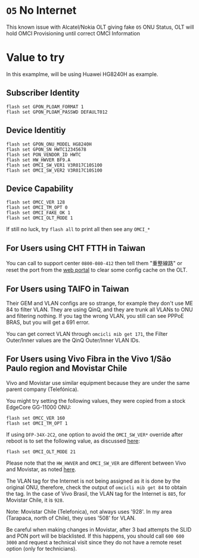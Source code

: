 # `O5` No Internet
This known issue with Alcatel/Nokia OLT giving fake `O5` ONU Status, OLT will hold OMCI Provisioning until correct OMCI Information

# Value to try
In this examplme, will be using Huawei HG8240H as example.

## Subscriber Identity
```
flash set GPON_PLOAM_FORMAT 1
flash set GPON_PLOAM_PASSWD DEFAULT012
```

## Device Identitiy
```
flash set GPON_ONU_MODEL HG8240H
flash set GPON_SN HWTC12345678
flash set PON_VENDOR_ID HWTC
flash set HW_HWVER BF9.A
flash set OMCI_SW_VER1 V3R017C10S100
flash set OMCI_SW_VER2 V3R017C10S100
```

## Device Capability
```
flash set OMCC_VER 128
flash set OMCI_TM_OPT 0
flash set OMCI_FAKE_OK 1
flash set OMCI_OLT_MODE 1
```

If still no luck, try `flash all` to print all then see any `OMCI_*`

## For Users using CHT FTTH in Taiwan
You can call to support center `0800-080-412` then tell them "重整線路" or reset the port from the [web portal](https://my.cht.com.tw/Trouble) to clear some config cache on the OLT.

## For Users using TAIFO in Taiwan
Their GEM and VLAN configs are so strange, for example they don't use ME 84 to filter VLAN.
They are using QinQ, and they are trunk all VLANs to ONU and filtering nothing.
If you tag the wrong VLAN, you still can see PPPoE BRAS, but you will get a 691 error.

You can get correct VLAN through ```omcicli mib get 171```, the  Filter Outer/Inner values are the QinQ Outer/Inner VLAN IDs.

## For Users using Vivo Fibra in the Vivo 1/São Paulo region and Movistar Chile
Vivo and Movistar use similar equipment because they are under the same parent company (Telefónica).

You might try setting the following values, they were copied from a stock EdgeCore GG-11000 ONU:
```
flash set OMCC_VER 160
flash set OMCI_TM_OPT 1
```
If using `DFP-34X-2C2`, one option to avoid the `OMCI_SW_VER*` override after reboot is to set the following value, as discussed [here](https://github.com/Anime4000/RTL960x/issues/30#issuecomment-1146604684):
```
flash set OMCI_OLT_MODE 21
```
Please note that the `HW_HWVER` and `OMCI_SW_VER` are different between Vivo and Movistar, as noted [here](https://github.com/Anime4000/RTL960x/blob/main/Docs/Stock_ONU.md).

The VLAN tag for the Internet is not being assigned as it is done by the original ONU, therefore, check the output of `omcicli mib get 84` to obtain the tag. In the case of Vivo Brasil, the VLAN tag for the Internet is `885`, for Movistar Chile, it is `928`.

Note: Movistar Chile (Telefonica), not always uses '928'.  In my area (Tarapaca, north of Chile), they uses '508' for VLAN.

Be careful when making changes in Movistar, after 3 bad attempts the SLID and PON port will be blacklisted. If this happens, you should call `600 600 3000` and request a technical visit since they do not have a remote reset option (only for technicians).
